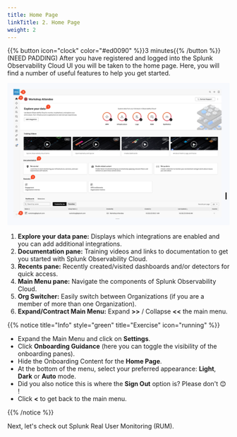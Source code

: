 ```yaml
---
title: Home Page
linkTitle: 2. Home Page
weight: 2
---
```


{{% button icon="clock" color="#ed0090" %}}3 minutes{{% /button %}}
(NEED PADDING)
After you have registered and logged into the Splunk Observability Cloud UI you will be taken to the home page. Here, you will find a number of useful features to help you get started.

![home page](../images/home-screen.png)

1. **Explore your data pane:** Displays which integrations are enabled and you can add additional integrations.
2. **Documentation pane:** Training videos and links to documentation to get you started with Splunk Observability Cloud.
3. **Recents pane:** Recently created/visited dashboards and/or detectors for quick access.
4. **Main Menu pane:** Navigate the components of Splunk Observability Cloud.
5. **Org Switcher:** Easily switch between Organizations (if you are a member of more than one Organization).
6. **Expand/Contract Main Menu:** Expand **>>** / Collapse **<<** the main menu.

{{% notice title="Info" style="green" title="Exercise" icon="running" %}}

* Expand the Main Menu and click on **Settings**.
* Click **Onboarding Guidance** (here you can toggle the visibility of the onboarding panes).
* Hide the Onboarding Content for the **Home Page**.
* At the bottom of the menu, select your preferred appearance: **Light**, **Dark** or **Auto** mode.
* Did you also notice this is where the **Sign Out** option is? Please don't 😊 !
* Click **<** to get back to the main menu.

{{% /notice %}}

Next, let's check out Splunk Real User Monitoring (RUM).
